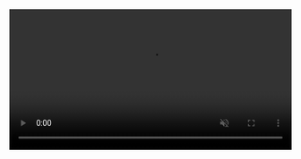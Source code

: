 <video autoplay loop muted playsinline width="100%">
  <source src="https://raw.githubusercontent.com/yukiga/yukiga/main/yo.mp4" type="video/mp4">
</video>
